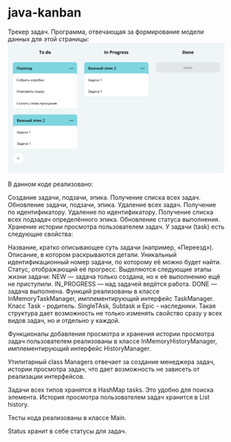 # java-kanban
Трекер задач. Программа, отвечающая за формирование модели данных для этой страницы:
![img.png](img.png)

В данном коде реализовано:

Создание задачи, подзачи, эпика. Получение списка всех задач. Обновление задачи, подзачи, эпика. Удаление всех задач. Получение по идентификатору. Удаление по идентификатору. Получение списка всех подзадач определённого эпика. Обновление статуса выполнения. Хранение истории просмотра пользователем задач. У задачи (task) есть следующие свойства:

Название, кратко описывающее суть задачи (например, «Переезд»). Описание, в котором раскрываются детали. Уникальный идентификационный номер задачи, по которому её можно будет найти. Статус, отображающий её прогресс. Выделяются следующие этапы жизни задачи: NEW — задача только создана, но к её выполнению ещё не приступили. IN_PROGRESS — над задачей ведётся работа. DONE — задача выполнена. Функций реализованы в классе InMemoryTaskManager, имплементирующий интерфейс TaskManager. Класс Task - родитель. SingleTAsk, Subtask и Epic - наследники. Такая структура дает возможность не только изменять свойство сразу у всех видов задач, но и отдельно у каждой.

Функционалы добавления просмотра и хранения истории просмотра задач пользователем реализованы в классе InMemoryHistoryManager, имплементирующий интерфейс HistoryManager.

Утилитарный class Managers отвечает за создание менеджера задач, истории просмотра задач, что дает возможность не зависеть от реализации интерфейсов.

Задачи всех типов хранятся в HashMap tasks. Это удобно для поиска элемента. История просмотра пользователем задач хранится в List history.

Тесты кода реализованы в классе Main.

Status хранит в себе статусы для задач.